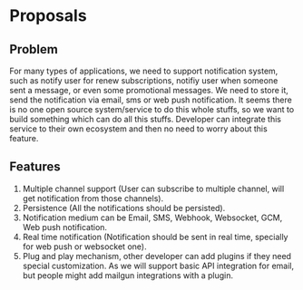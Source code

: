 # Proposals

## Problem
For many types of applications, we need to support notification system, such as notify user for renew subscriptions, notifiy user when someone sent a message,
or even some promotional messages. We need to store it, send the notification via email, sms or web push notification. It seems there is no one open source
system/service to do this whole stuffs, so we want to build something which can do all this stuffs. Developer can integrate this service to their own ecosystem
and then no need to worry about this feature.

## Features
1. Multiple channel support (User can subscribe to multiple channel, will get notification from those channels).
2. Persistence (All the notifications should be persisted).
3. Notification medium can be Email, SMS, Webhook, Websocket, GCM, Web push notification.
4. Real time notification (Notification should be sent in real time, specially for web push or websocket one).
5. Plug and play mechanism, other developer can add plugins if they need special customization. As we will support basic API integration for email, but
people might add mailgun integrations with a plugin.

